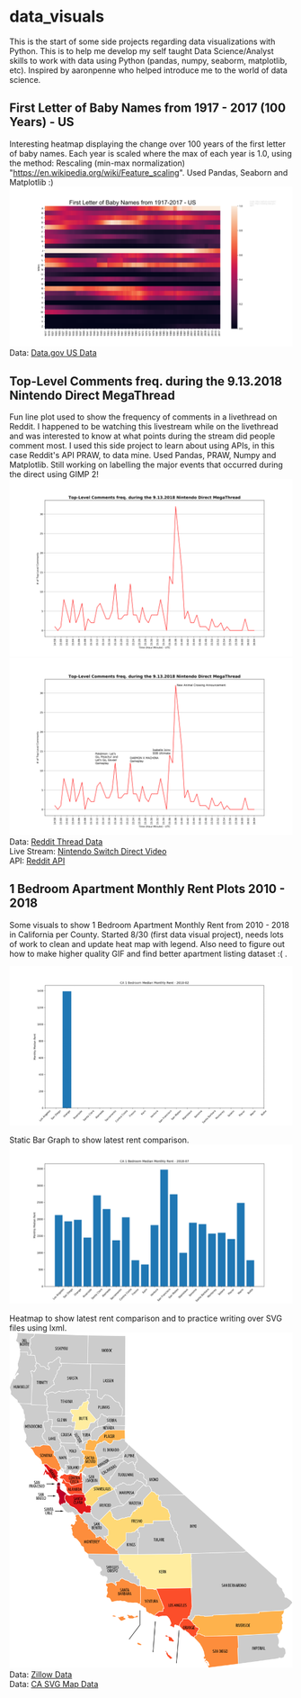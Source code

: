# data_visuals
This is the start of some side projects regarding data visualizations with Python. This is to help me develop my self taught Data Science/Analyst skills to work with data using Python (pandas, numpy, seaborm, matplotlib, etc). Inspired by aaronpenne who helped introduce me to the world of data science.

First Letter of Baby Names from 1917 - 2017 (100 Years) - US
----------------
Interesting heatmap displaying the change over 100 years of the first letter of baby names. Each year is scaled where the max of each year is 1.0, using the method: Rescaling (min-max normalization) "https://en.wikipedia.org/wiki/Feature_scaling". Used Pandas, Seaborn and Matplotlib :)
![heatmap plot](https://github.com/lejh1/data_visuals/blob/master/baby_names/visuals/heatmap.png)
Data: [Data.gov US Data](https://catalog.data.gov/dataset/baby-names-from-social-security-card-applications-national-level-data)

Top-Level Comments freq. during the 9.13.2018 Nintendo Direct MegaThread
----------------
Fun line plot used to show the frequency of comments in a livethread on Reddit. I happened to be watching this livestream while on the livethread and was interested to know at what points during the stream did people comment most. I used this side project to learn about using APIs, in this case Reddit's API PRAW, to data mine. Used Pandas, PRAW, Numpy and Matplotlib. Still working on labelling the major events that occurred during the direct using GIMP 2!
![line plot](https://github.com/lejh1/data_visuals/blob/master/nintendo_switch_direct/visuals/reddit.png)
![line plot Annotated](https://github.com/lejh1/data_visuals/blob/master/nintendo_switch_direct/visuals/reddit_annotated.png)
Data: [Reddit Thread Data](https://www.reddit.com/r/NintendoSwitch/comments/9fla9v/9132018_nintendo_direct_megathread/?sort=new)  
Live Stream: [Nintendo Switch Direct Video](https://www.youtube.com/watch?v=CRuHg1dv8MI)  
API: [Reddit API](https://praw.readthedocs.io/en/stable/index.html)


1 Bedroom Apartment Monthly Rent Plots 2010 - 2018
----------------
Some visuals to show 1 Bedroom Apartment Monthly Rent from 2010 - 2018 in California per County.
Started 8/30 (first data visual project), needs lots of work to clean and update heat map with legend.
Also need to figure out how to make higher quality GIF and find better apartment listing dataset :( .


![bar plot gif](https://github.com/lejh1/data_visuals/blob/master/rent_comparison/visuals/bar.gif)


Static Bar Graph to show latest rent comparison.
![bar plot](https://github.com/lejh1/data_visuals/blob/master/rent_comparison/visuals/bar103.png)


Heatmap to show latest rent comparison and to practice writing over SVG files using lxml.
![CA Heat Map](https://github.com/lejh1/data_visuals/blob/master/rent_comparison/visuals/output.png)
Data: [Zillow Data](https://www.zillow.com/research/data/)  
Data: [CA SVG Map Data](https://commons.wikimedia.org/wiki/File:California_county_map_(labeled).svg)



